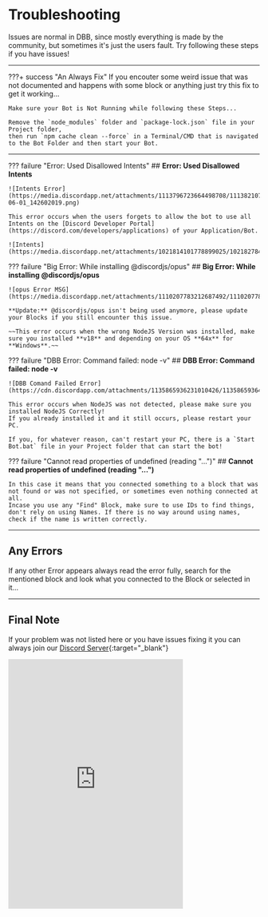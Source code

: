 # Troubleshooting
Issues are normal in DBB, since mostly everything is made by the community, but sometimes it's just the users fault. Try following these steps if you have issues!

---

???+ success "An Always Fix"
    If you encouter some weird issue that was not documented and happens with some block or anything just try this fix to get it working...

    Make sure your Bot is Not Running while following these Steps...
    
    Remove the `node_modules` folder and `package-lock.json` file in your Project folder,  
    then run `npm cache clean --force` in a Terminal/CMD that is navigated to the Bot Folder and then start your Bot.

---

??? failure "Error: Used Disallowed Intents"
    ## **Error: Used Disallowed Intents**
     
    ![Intents Error](https://media.discordapp.net/attachments/1113796723664498708/1113821079333503057/image_2023-06-01_142602019.png)
     
    This error occurs when the users forgets to allow the bot to use all Intents on the [Discord Developer Portal](https://discord.com/developers/applications) of your Application/Bot.
     
    ![Intents](https://media.discordapp.net/attachments/1021814101778899025/1021827845674246256/unknown.png)

??? failure "Big Error: While installing @discordjs/opus"
    ## **Big Error: While installing @discordjs/opus**
     
    ![opus Error MSG](https://media.discordapp.net/attachments/1110207783212687492/1110207783388840090/image.png)
     
    **Update:** @discordjs/opus isn't being used anymore, please update your Blocks if you still encounter this issue.  

    ~~This error occurs when the wrong NodeJS Version was installed, make sure you installed **v18** and depending on your OS **64x** for **Windows**.~~

??? failure "DBB Error: Command failed: node -v"
    ## **DBB Error: Command failed: node -v**
     
    ![DBB Comand Failed Error](https://cdn.discordapp.com/attachments/1135865936231010426/1135865936444936222/image.png)
     
    This error occurs when NodeJS was not detected, please make sure you installed NodeJS Correctly!
    If you already installed it and it still occurs, please restart your PC.
     
    If you, for whatever reason, can't restart your PC, there is a `Start Bot.bat` file in your Project folder that can start the bot!

??? failure "Cannot read properties of undefined (reading "...")"
    ## **Cannot read properties of undefined (reading "...")**
     
    In this case it means that you connected something to a block that was not found or was not specified, or sometimes even nothing connected at all.  
    Incase you use any "Find" Block, make sure to use IDs to find things, don't rely on using Names. If there is no way around using names, check if the name is written correctly.

---

## **Any Errors**

If any other Error appears always read the error fully, search for the mentioned block and look what you connected to the Block or selected in it...

---

## **Final Note**

If your problem was not listed here or you have issues fixing it you can always join our [Discord Server](https://discord.gg/PAzxTDw){:target="_blank"}

<iframe src="https://discord.com/widget?id=582167093139734544&theme=dark" width="350" height="500" allowtransparency="true" frameborder="0" sandbox="allow-popups allow-popups-to-escape-sandbox allow-same-origin allow-scripts"></iframe>